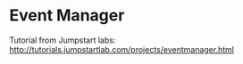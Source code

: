 Event Manager
==
Tutorial from Jumpstart labs: http://tutorials.jumpstartlab.com/projects/eventmanager.html
